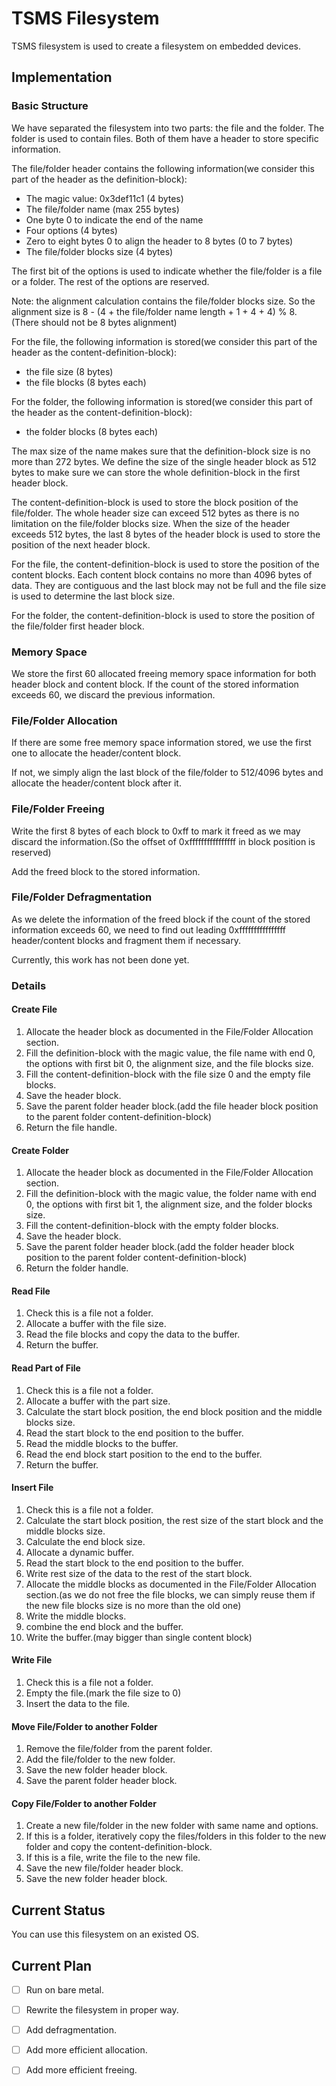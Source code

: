 # TSMS Filesystem
TSMS filesystem is used to create a filesystem on embedded devices.

## Implementation

### Basic Structure

We have separated the filesystem into two parts: the file and the folder. The folder is used to contain files.
Both of them have a header to store specific information.

The file/folder header contains the following information(we consider this part of the header as the definition-block):

- The magic value: 0x3def11c1 (4 bytes)
- The file/folder name (max 255 bytes)
- One byte 0 to indicate the end of the name
- Four options (4 bytes)
- Zero to eight bytes 0 to align the header to 8 bytes (0 to 7 bytes)
- The file/folder blocks size (4 bytes)

The first bit of the options is used to indicate whether the file/folder is a file or a folder.
The rest of the options are reserved.

Note: the alignment calculation contains the file/folder blocks size.
So the alignment size is 8 - (4 + the file/folder name length + 1 + 4 + 4) % 8. (There should not be 8 bytes alignment)

For the file, the following information is stored(we consider this part of the header as the content-definition-block):

- the file size (8 bytes)
- the file blocks (8 bytes each)

For the folder, the following information is stored(we consider this part of the header as the content-definition-block):

- the folder blocks (8 bytes each)

The max size of the name makes sure that the definition-block size is no more than 272 bytes.
We define the size of the single header block as 512 bytes to make sure we can store the whole definition-block in the first header block.

The content-definition-block is used to store the block position of the file/folder.
The whole header size can exceed 512 bytes as there is no limitation on the file/folder blocks size.
When the size of the header exceeds 512 bytes, the last 8 bytes of the header block is used to store the position of the next header block.

For the file, the content-definition-block is used to store the position of the content blocks.
Each content block contains no more than 4096 bytes of data.
They are contiguous and the last block may not be full and the file size is used to determine the last block size.

For the folder, the content-definition-block is used to store the position of the file/folder first header block.

### Memory Space

We store the first 60 allocated freeing memory space information for both header block and content block. If the count of the stored information exceeds 60, we discard the previous information.

### File/Folder Allocation

If there are some free memory space information stored, we use the first one to allocate the header/content block.

If not, we simply align the last block of the file/folder to 512/4096 bytes and allocate the header/content block after it.

### File/Folder Freeing

Write the first 8 bytes of each block to 0xff to mark it freed as we may discard the information.(So the offset of 0xffffffffffffffff in block position is reserved)

Add the freed block to the stored information.

### File/Folder Defragmentation

As we delete the information of the freed block if the count of the stored information exceeds 60, we need to find out leading 0xffffffffffffffff header/content blocks and fragment them if necessary.

Currently, this work has not been done yet.

### Details

#### Create File

1. Allocate the header block as documented in the File/Folder Allocation section.
2. Fill the definition-block with the magic value, the file name with end 0, the options with first bit 0, the alignment size, and the file blocks size.
3. Fill the content-definition-block with the file size 0 and the empty file blocks.
4. Save the header block.
5. Save the parent folder header block.(add the file header block position to the parent folder content-definition-block)
5. Return the file handle.

#### Create Folder

1. Allocate the header block as documented in the File/Folder Allocation section.
2. Fill the definition-block with the magic value, the folder name with end 0, the options with first bit 1, the alignment size, and the folder blocks size.
3. Fill the content-definition-block with the empty folder blocks.
4. Save the header block.
5. Save the parent folder header block.(add the folder header block position to the parent folder content-definition-block)
5. Return the folder handle.

#### Read File

1. Check this is a file not a folder.
2. Allocate a buffer with the file size.
3. Read the file blocks and copy the data to the buffer.
4. Return the buffer.

#### Read Part of File

1. Check this is a file not a folder.
2. Allocate a buffer with the part size.
3. Calculate the start block position, the end block position and the middle blocks size.
4. Read the start block to the end position to the buffer.
5. Read the middle blocks to the buffer.
6. Read the end block start position to the end to the buffer.
7. Return the buffer.

#### Insert File

1. Check this is a file not a folder.
2. Calculate the start block position, the rest size of the start block and the middle blocks size.
3. Calculate the end block size.
4. Allocate a dynamic buffer.
5. Read the start block to the end position to the buffer.
6. Write rest size of the data to the rest of the start block.
7. Allocate the middle blocks as documented in the File/Folder Allocation section.(as we do not free the file blocks, we can simply reuse them if the new file blocks size is no more than the old one)
8. Write the middle blocks.
9. combine the end block and the buffer.
10. Write the buffer.(may bigger than single content block)

#### Write File

1. Check this is a file not a folder.
2. Empty the file.(mark the file size to 0)
3. Insert the data to the file.

#### Move File/Folder to another Folder

1. Remove the file/folder from the parent folder.
2. Add the file/folder to the new folder.
3. Save the new folder header block.
4. Save the parent folder header block.

#### Copy File/Folder to another Folder

1. Create a new file/folder in the new folder with same name and options.
2. If this is a folder, iteratively copy the files/folders in this folder to the new folder and copy the content-definition-block.
3. If this is a file, write the file to the new file.
4. Save the new file/folder header block.
5. Save the new folder header block.

## Current Status

You can use this filesystem on an existed OS.

## Current Plan

- [ ] Run on bare metal.
- [ ] Rewrite the filesystem in proper way.
- [ ] Add defragmentation.
- [ ] Add more efficient allocation.
- [ ] Add more efficient freeing.

